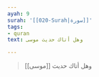 ```yaml
---
ayah: 9
surah: '[[020-Surah|سورة]]'
tags:
- quran
text: وهل أتاك حديث موسى

---
```

> وهل أتاك حديث [[موسى]]
